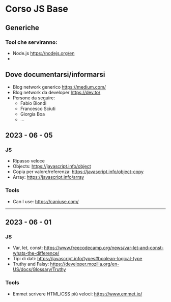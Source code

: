 # Corso JS Base

## Generiche

### Tool che serviranno:
- Node.js https://nodejs.org/en
- 

## Dove documentarsi/informarsi
- Blog network generico https://medium.com/
- Blog network da developer https://dev.to/ 
- Persone da seguire:
    - Fabio Biondi
    - Francesco Sciuti
    - Giorgia Boa
    - ...

## 2023 - 06 - 05

### JS
- Ripasso veloce
- Objects: https://javascript.info/object
- Copia per valore/referenza: https://javascript.info/object-copy
- Array: https://javascript.info/array

### Tools
- Can I use: https://caniuse.com/

-----

## 2023 - 06 - 01

### JS 
- Var, let, const: https://www.freecodecamp.org/news/var-let-and-const-whats-the-difference/
- Tipi di dati: https://javascript.info/types#boolean-logical-type
- Truthy and Falsy: https://developer.mozilla.org/en-US/docs/Glossary/Truthy

### Tools
- Emmet scrivere HTML/CSS più veloci: https://www.emmet.io/


